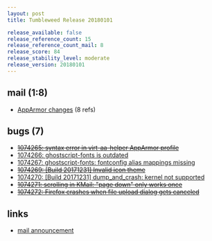 ```yaml
---
layout: post
title: Tumbleweed Release 20180101

release_available: false
release_reference_count: 15
release_reference_count_mail: 8
release_score: 84
release_stability_level: moderate
release_version: 20180101
---
```


## mail (1:8)

- [AppArmor changes](https://lists.opensuse.org/opensuse-factory/2018-01/msg00037.html) (8 refs)

## bugs (7)

<!--more-->

- ~~[1074265: syntax error in virt-aa-helper AppArmor profile](https://bugzilla.opensuse.org/show_bug.cgi?id=1074265)~~
- [1074266: ghostscript-fonts is outdated](https://bugzilla.opensuse.org/show_bug.cgi?id=1074266)
- [1074267: ghostscript-fonts: fontconfig alias mappings missing](https://bugzilla.opensuse.org/show_bug.cgi?id=1074267)
- ~~[1074269: [Build 20171231] Invalid icon theme](https://bugzilla.opensuse.org/show_bug.cgi?id=1074269)~~
- [1074270: [Build 20171231] dump_and_crash: kernel not supported](https://bugzilla.opensuse.org/show_bug.cgi?id=1074270)
- ~~[1074271: scrolling in KMail: "page down" only works once](https://bugzilla.opensuse.org/show_bug.cgi?id=1074271)~~
- ~~[1074272: Firefox crashes when file upload dialog gets canceled](https://bugzilla.opensuse.org/show_bug.cgi?id=1074272)~~



## links

- [mail announcement](https://lists.opensuse.org/opensuse-factory/2018-01/msg00036.html)
